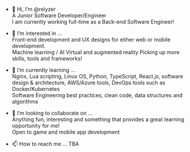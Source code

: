 - 👋 Hi, I’m @relyzer  
A Junior Software Developer/Engineer   
I am currently working full-time as a Back-end Software Engineer!  

- 👀 I’m interested in ...  
Front-end development and UX designs for either web or mobile development.  
Machine learning / AI
Virtual and augmented reality
Picking up more skills, tools and frameworks!  

- 🌱 I’m currently learning ...  
Nginx, Lua scripting, Linux OS, Python, TypeScript, React.js, software design & architecture, AWS/Azure tools, DevOps tools such as Docker/Kubernetes  
Software Engineering best practices, clean code, data structures and algorithms  

- 💞️ I’m looking to collaborate on ...  
Anything fun, interesting and something that provides a great learning opportunity for me!  
Open to game and mobile app development  


- 📫 How to reach me ...
TBA



<!---
relyzer/relyzer is a ✨ special ✨ repository because its `README.md` (this file) appears on your GitHub profile.
You can click the Preview link to take a look at your changes.
--->
